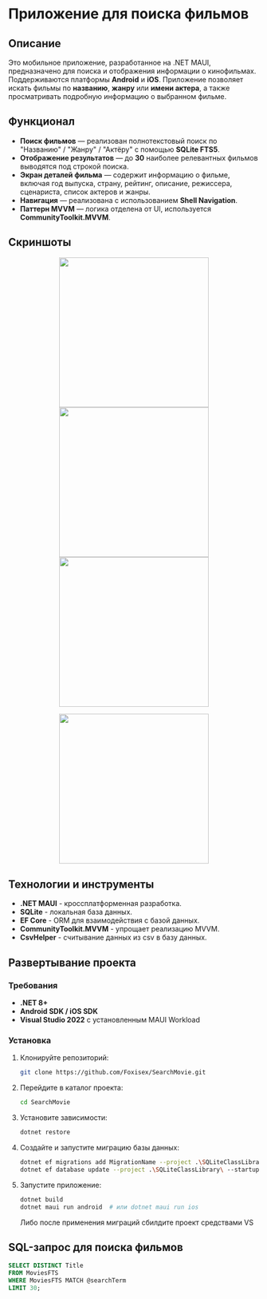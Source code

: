 # Приложение для поиска фильмов

## Описание
Это мобильное приложение, разработанное на .NET MAUI, предназначено для поиска и отображения информации о кинофильмах. Поддерживаются платформы **Android** и **iOS**. Приложение позволяет искать фильмы по **названию**, **жанру** или **имени актера**, а также просматривать подробную информацию о выбранном фильме.

## Функционал
- **Поиск фильмов** — реализован полнотекстовый поиск по "Названию" / "Жанру" / "Актёру" с помощью **SQLite FTS5**.
- **Отображение результатов** — до **30** наиболее релевантных фильмов выводятся под строкой поиска.
- **Экран деталей фильма** — содержит информацию о фильме, включая год выпуска, страну, рейтинг, описание, режиссера, сценариста, список актеров и жанры.
- **Навигация** — реализована с использованием **Shell Navigation**.
- **Паттерн MVVM** — логика отделена от UI, используется **CommunityToolkit.MVVM**.

## Скриншоты
<p align="center">
<img src="Images/SearchExample_Title.jpg" width="300">
<img src="Images/SearchExample_Actor.jpg" width="300">
<img src="Images/SearchExample_Genre.jpg" width="300">
</p>

<p align="center">
<img src="Images/MovieDetails.jpg" width="300">
</p>

## Технологии и инструменты
- **.NET MAUI** - кроссплатформенная разработка.
- **SQLite** - локальная база данных.
- **EF Core** - ORM для взаимодействия с базой данных.
- **CommunityToolkit.MVVM** - упрощает реализацию MVVM.
- **CsvHelper** - считывание данных из csv в базу данных.

## Развертывание проекта
### Требования
- **.NET 8+**
- **Android SDK / iOS SDK**
- **Visual Studio 2022** с установленным MAUI Workload

### Установка
1. Клонируйте репозиторий:
   ```sh
   git clone https://github.com/Foxisex/SearchMovie.git
   ```
2. Перейдите в каталог проекта:
   ```sh
   cd SearchMovie
   ```
3. Установите зависимости:
   ```sh
   dotnet restore
   ```
4. Создайте и запустите миграцию базы данных:
   ```sh
   dotnet ef migrations add MigrationName --project .\SQLiteClassLibrary\ --startup-project .\SQLiteClassLibrary\
   dotnet ef database update --project .\SQLiteClassLibrary\ --startup-project .\SQLiteClassLibrary\
   ```
5. Запустите приложение:
   ```sh
   dotnet build
   dotnet maui run android  # или dotnet maui run ios
   ```
   Либо после применения миграций сбилдите проект средствами VS

## SQL-запрос для поиска фильмов
```sql
SELECT DISTINCT Title
FROM MoviesFTS
WHERE MoviesFTS MATCH @searchTerm
LIMIT 30;
```

